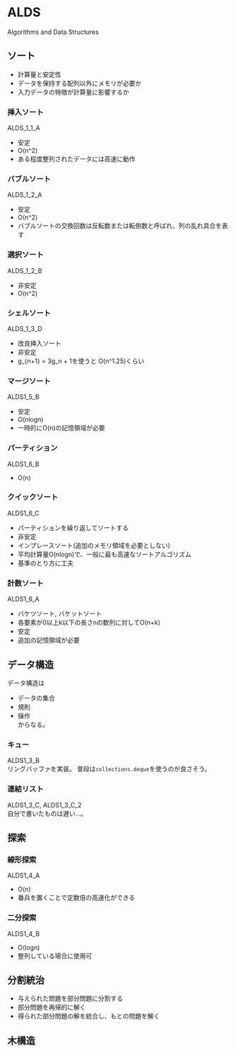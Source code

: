 # ALDS
Algorithms and Data Structures

## ソート
- 計算量と安定性
- データを保持する配列以外にメモリが必要か
- 入力データの特徴が計算量に影響するか

### 挿入ソート
ALDS_1_1_A
- 安定
- O(n^2)
- ある程度整列されたデータには高速に動作

### バブルソート
ALDS_1_2_A
- 安定
- O(n^2)
- バブルソートの交換回数は反転数または転倒数と呼ばれ、列の乱れ具合を表す

### 選択ソート
ALDS_1_2_B
- 非安定
- O(n^2)

### シェルソート
ALDS_1_3_D
- 改良挿入ソート
- 非安定
- g_{n+1} = 3g_n + 1を使うと O(n^1.25)くらい

### マージソート
ALDS1_5_B
- 安定
- O(nlogn)
- 一時的にO(n)の記憶領域が必要

### パーティション
ALDS1_6_B
- O(n)

### クイックソート
ALDS1_6_C
- パーティションを繰り返してソートする
- 非安定
- インプレースソート(追加のメモリ領域を必要としない)
- 平均計算量O(nlogn)で、一般に最も高速なソートアルゴリズム
- 基準のとり方に工夫

### 計数ソート
ALDS1_6_A
- バケツソート, バケットソート
- 各要素が0以上k以下の長さnの数列に対してO(n+k)
- 安定
- 追加の記憶領域が必要

## データ構造
データ構造は
- データの集合
- 規則
- 操作  
からなる。

### キュー
ALDS1_3_B  
リングバッファを実装。
普段は`collections.deque`を使うのが良さそう。

### 連結リスト
ALDS1_3_C, ALDS1_3_C_2  
自分で書いたものは遅い...。

## 探索
### 線形探索
ALDS1_4_A
- O(n)
- 番兵を置くことで定数倍の高速化ができる

### 二分探索
ALDS1_4_B
- O(logn)
- 整列している場合に使用可

## 分割統治
- 与えられた問題を部分問題に分割する
- 部分問題を再帰的に解く
- 得られた部分問題の解を統合し、もとの問題を解く

## 木構造

